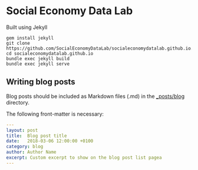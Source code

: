 # Social Economy Data Lab

Built using Jekyll

```
gem install jekyll
git clone https://github.com/SocialEconomyDataLab/socialeconomydatalab.github.io.git
cd socialeconomydatalab.github.io
bundle exec jekyll build
bundle exec jekyll serve
```

## Writing blog posts

Blog posts should be included as Markdown files (.md) in the [\_posts/blog](/tree/master/_posts/blog) directory.

The following front-matter is necessary:

```yaml
---
layout: post
title:  Blog post title
date:   2018-03-06 12:00:00 +0100
category: blog
author: Author Name
excerpt: Custom excerpt to show on the blog post list pagea
---
```
